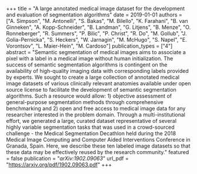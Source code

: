 +++
title = "A large annotated medical image dataset for the development and evaluation of segmentation algorithms"
date = 2019-01-01
authors = ["A. Simpson", "M. Antonelli", "S. Bakas", "M. Bilello", "K. Farahani", "B. van Ginneken", "A. Kopp-Schneider", "B. Landman", "G. Litjens", "B. Menze", "O. Ronneberger", "R. Summers", "P. Bilic", "P. Christ", "R. Do", "M. Gollub", "J. Golia-Pernicka", "S. Heckers", "W. Jarnagin", "M. McHugo", "S. Napel", "E. Vorontsov", "L. Maier-Hein", "M. Cardoso"]
publication_types = ["4"]
abstract = "Semantic segmentation of medical images aims to associate a pixel with a label in a medical image without human initialization. The success of semantic segmentation algorithms is contingent on the availability of high-quality imaging data with corresponding labels provided by experts. We sought to create a large collection of annotated medical image datasets of various clinically relevant anatomies available under open source license to facilitate the development of semantic segmentation algorithms. Such a resource would allow: 1) objective assessment of general-purpose segmentation methods through comprehensive benchmarking and 2) open and free access to medical image data for any researcher interested in the problem domain. Through a multi-institutional effort, we generated a large, curated dataset representative of several highly variable segmentation tasks that was used in a crowd-sourced challenge - the Medical Segmentation Decathlon held during the 2018 Medical Image Computing and Computer Aided Interventions Conference in Granada, Spain. Here, we describe these ten labeled image datasets so that these data may be effectively reused by the research community."
featured = false
publication = "*arXiv:1902.09063*"
url_pdf = "https://arxiv.org/pdf/1902.09063.pdf"
+++

